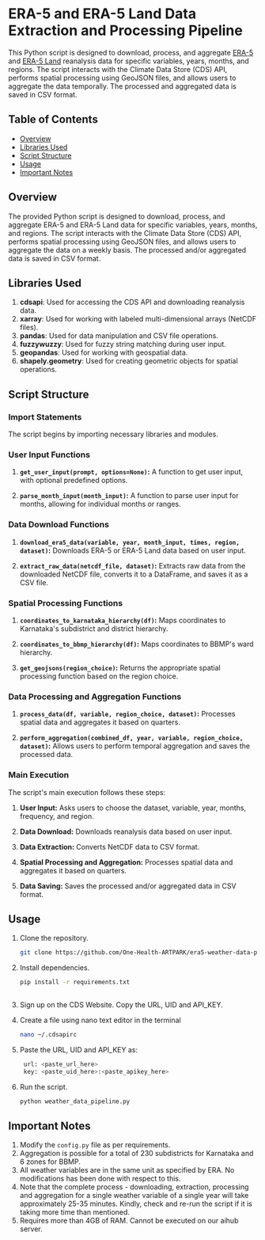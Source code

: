 # ERA-5 and ERA-5 Land Data Extraction and Processing Pipeline

This Python script is designed to download, process, and aggregate [ERA-5](https://cds.climate.copernicus.eu/cdsapp#!/dataset/reanalysis-era5-single-levels) and [ERA-5 Land](https://cds.climate.copernicus.eu/cdsapp#!/dataset/reanalysis-era5-land?tab=overview) reanalysis data for specific variables, years, months, and regions. The script interacts with the Climate Data Store (CDS) API, performs spatial processing using GeoJSON files, and allows users to aggregate the data temporally. The processed and aggregated data is saved in CSV format.

## Table of Contents

- [Overview](#overview)
- [Libraries Used](#libraries-used)
- [Script Structure](#script-structure)  
- [Usage](#usage)
- [Important Notes](#important-notes)

## Overview

The provided Python script is designed to download, process, and aggregate ERA-5 and ERA-5 Land data for specific variables, years, months, and regions. The script interacts with the Climate Data Store (CDS) API, performs spatial processing using GeoJSON files, and allows users to aggregate the data on a weekly basis. The processed and/or aggregated data is saved in CSV format.

## Libraries Used

1. **cdsapi**: Used for accessing the CDS API and downloading reanalysis data.
2. **xarray**: Used for working with labeled multi-dimensional arrays (NetCDF files).
3. **pandas**: Used for data manipulation and CSV file operations.
4. **fuzzywuzzy**: Used for fuzzy string matching during user input.
5. **geopandas**: Used for working with geospatial data.
6. **shapely.geometry**: Used for creating geometric objects for spatial operations.

## Script Structure

### Import Statements

The script begins by importing necessary libraries and modules. 

### User Input Functions

1. **`get_user_input(prompt, options=None)`:** A function to get user input, with optional predefined options.

2. **`parse_month_input(month_input)`:** A function to parse user input for months, allowing for individual months or ranges.

### Data Download Functions

1. **`download_era5_data(variable, year, month_input, times, region, dataset)`:** Downloads ERA-5 or ERA-5 Land data based on user input.

2. **`extract_raw_data(netcdf_file, dataset)`:** Extracts raw data from the downloaded NetCDF file, converts it to a DataFrame, and saves it as a CSV file.

### Spatial Processing Functions

1. **`coordinates_to_karnataka_hierarchy(df)`:** Maps coordinates to Karnataka's subdistrict and district hierarchy.

2. **`coordinates_to_bbmp_hierarchy(df)`:** Maps coordinates to BBMP's ward hierarchy.

3. **`get_geojsons(region_choice)`:** Returns the appropriate spatial processing function based on the region choice.

### Data Processing and Aggregation Functions

1. **`process_data(df, variable, region_choice, dataset)`:** Processes spatial data and aggregates it based on quarters.

2. **`perform_aggregation(combined_df, year, variable, region_choice, dataset)`:** Allows users to perform temporal aggregation and saves the processed data.

### Main Execution

The script's main execution follows these steps:

1. **User Input:** Asks users to choose the dataset, variable, year, months, frequency, and region.

2. **Data Download:** Downloads reanalysis data based on user input.

3. **Data Extraction:** Converts NetCDF data to CSV format.

4. **Spatial Processing and Aggregation:** Processes spatial data and aggregates it based on quarters.

5. **Data Saving:** Saves the processed and/or aggregated data in CSV format.

## Usage

1. Clone the repository.
      ```bash
      git clone https://github.com/One-Health-ARTPARK/era5-weather-data-pipeline.git
  
2. Install dependencies.
     ```bash
     pip install -r requirements.txt
      
3. Sign up on the CDS Website. Copy the URL, UID and API_KEY.
   
4. Create a file using nano text editor in the terminal
     ```bash
     nano ~/.cdsapirc
    
5. Paste the URL, UID and API_KEY as:
      ```bash
       url: <paste_url_here>
       key: <paste_uid_here>:<paste_apikey_here>
      
7. Run the script. 
      ```bash
      python weather_data_pipeline.py

## Important Notes

1. Modify the `config.py` file as per requirements.
2. Aggregation is possible for a total of 230 subdistricts for Karnataka and 6 zones for BBMP.
3. All weather variables are in the same unit as specified by ERA. No modifications has been done with respect to this.
4. Note that the complete process - downloading, extraction, processing and aggregation for a single weather variable of a single year will take approximately 25-35 minutes. Kindly, check and re-run the script if it is taking more time than mentioned.
5. Requires more than 4GB of RAM. Cannot be executed on our aihub server.
